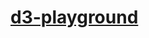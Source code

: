[d3-playground](https://dirkarnez.github.io/d3-playground)
==========================================================

